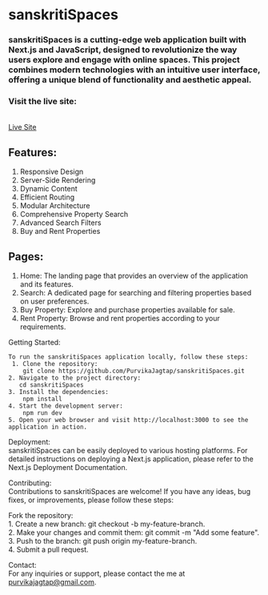 <h1>sanskritiSpaces</h1>

<h3>sanskritiSpaces is a cutting-edge web application built with Next.js and JavaScript, designed to revolutionize the way users explore and engage with online spaces. This project combines modern technologies with an intuitive user interface, offering a unique blend of functionality and aesthetic appeal.</h3>

<h3>Visit the live site:</h3> <br>
<a href="https://sanskriti-spaces.vercel.app/" target="_blank">Live Site</a>

<h2>Features:</h2>

1. Responsive Design
2. Server-Side Rendering
3. Dynamic Content
4. Efficient Routing
5. Modular Architecture
6. Comprehensive Property Search
7. Advanced Search Filters
8. Buy and Rent Properties

<h2>Pages:</h2>

 1. Home: The landing page that provides an overview of the application and its features. <br>
 2. Search: A dedicated page for searching and filtering properties based on user preferences.<br>
 3. Buy Property: Explore and purchase properties available for sale.<br>
 4. Rent Property: Browse and rent properties according to your requirements.<br>

Getting Started:

    To run the sanskritiSpaces application locally, follow these steps:
     1. Clone the repository:
        git clone https://github.com/PurvikaJagtap/sanskritiSpaces.git
    2. Navigate to the project directory:
       cd sanskritiSpaces
    3. Install the dependencies:
        npm install
    4. Start the development server:
        npm run dev
    5. Open your web browser and visit http://localhost:3000 to see the application in action.

Deployment:<br>
sanskritiSpaces can be easily deployed to various hosting platforms. For detailed instructions on deploying a Next.js application, please refer to the Next.js Deployment Documentation.

Contributing:<br>
 Contributions to sanskritiSpaces are welcome! If you have any ideas, bug fixes, or improvements, please follow these steps:
 
  Fork the repository:<br>
    1. Create a new branch: git checkout -b my-feature-branch.<br>
    2. Make your changes and commit them: git commit -m "Add some feature".<br>
    3. Push to the branch: git push origin my-feature-branch.<br>
    4. Submit a pull request.

Contact:<br>
    For any inquiries or support, please contact the me at purvikajagtap@gmail.com.
